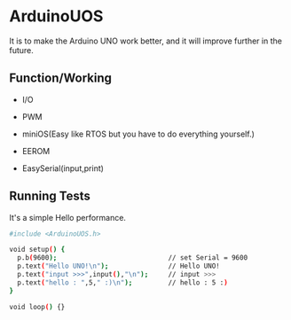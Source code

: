 
# ArduinoUOS

It is to make the Arduino UNO work better, and it will improve further in the future.

## Function/Working

- I/O

- PWM

- miniOS(Easy like RTOS but you have to do everything yourself.)

- EEROM

- EasySerial(input,print)
## Running Tests

It's a simple Hello performance.

```bash
#include <ArduinoUOS.h>

void setup() {
  p.b(9600);                            // set Serial = 9600
  p.text("Hello UNO!\n");               // Hello UNO!
  p.text("input >>>",input(),"\n");     // input >>>
  p.text("hello : ",5," :)\n");         // hello : 5 :)
}

void loop() {}

```
